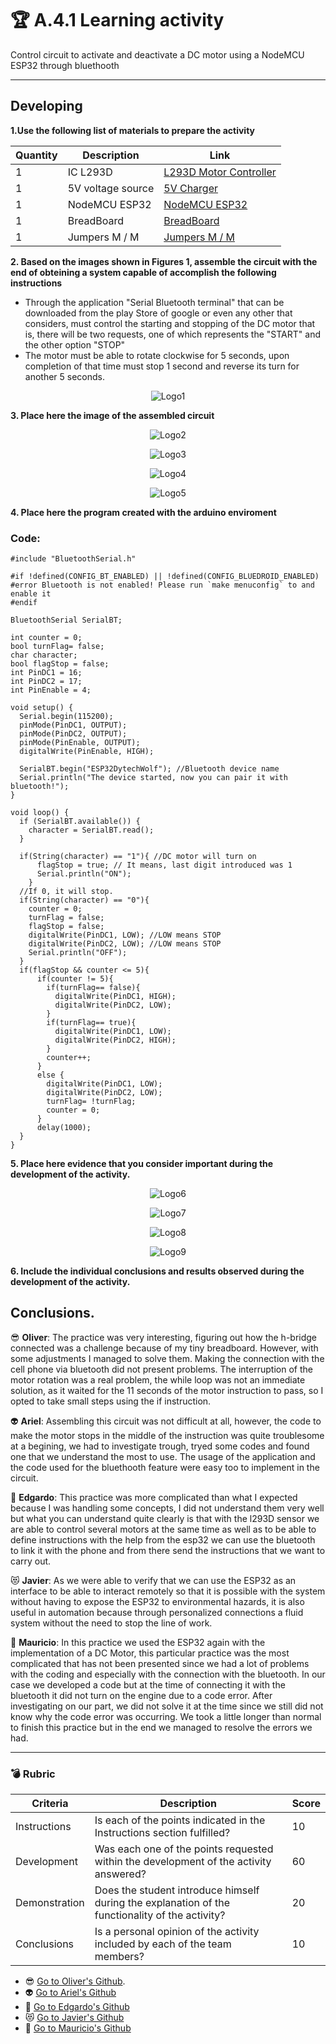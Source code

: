 # :trophy: A.4.1 Learning activity

Control circuit to activate and deactivate a DC motor   using a NodeMCU ESP32 through bluethooth
___

## Developing

**1.Use the following list of materials to prepare the activity**

 Quantity | Description | Link 
 -------- | ----------- | ----
 1 | IC L293D | [L293D Motor Controller](https://hetpro-store.com/TUTORIALES/l293d/)
 1 | 5V voltage source | [5V Charger](https://www.amazon.com/Dericam-Charger-Adapter-Security-100-240V/dp/B07D3QSXQJ/ref=sr_1_2_sspa?dchild=1&keywords=5v+charger&qid=1621621399&sr=8-2-spons&psc=1&spLa=ZW5jcnlwdGVkUXVhbGlmaWVyPUEyNkFVQVM0TUlaQlFKJmVuY3J5cHRlZElkPUEwNTgzNTY4NzRJMjFDWU5ETjRTJmVuY3J5cHRlZEFkSWQ9QTA0MjU3NTkxUEM1Mk85RU5PQjRPJndpZGdldE5hbWU9c3BfYXRmJmFjdGlvbj1jbGlja1JlZGlyZWN0JmRvTm90TG9nQ2xpY2s9dHJ1ZQ==)
 1 | NodeMCU ESP32 | [NodeMCU ESP32](https://www.amazon.com.mx/ESP-32-ESP-32S-ESP-WROOM-32-ESP32-S-desarrollo/dp/B07TBFC75Z/ref=sr_1_2?__mk_es_MX=%C3%%2085M%%20C3%%2085%%20C5%%20BD%%20C3%%2095%%20C3%%2091%20&%20dchild%20=%201%20&%20keywords%20=%20esp32%20&%20qid%20=%201599003438%20&%20sr%20=%208-2)
 1 | BreadBoard | [BreadBoard](https://www.amazon.com.mx/Deke-Home-Breadboard-distribuci%C3%B3n-electr%C3%B3nica/dp/B086C9HK7V/ref=sr_1_22?__mk_es_MX=%C3%85M%C3%20%%2085%%20C5%%20BD%%20C3%%2095%%20C3%%2091%20&%20dchild%20=%201%20&%20keywords%20=%20breadboard%20&%20qid%20=%201599003455%20&%20sr%20=%208-22)
 1 | Jumpers M / M | [Jumpers M / M](https://www.amazon.com.mx/ELEGOO-Macho-Hembra-Macho-Macho-Hembra-Hembra-Protoboard/dp/B06ZXSQ5WG/ref=sr_1_1?__mk_es_MX=%C3%85M%%20C3%%2085%%20C5%%20BD%%20C3%%2095%%20C3%%2091%20&%20dchild%20=%201%20keywords%20=%20jumper%20+%20wires%20&%20qid%20=%201599003519%20&%20sr%20=%208-1)
       

**2. Based on the images shown in **Figures 1**, assemble the circuit with the end of obteining a system capable of accomplish the following instructions**

* Through the application "Serial Bluetooth terminal" that can be downloaded from the play Store of google or even any other that considers, must control the starting and stopping of the DC motor that is, there will be two requests, one of which represents the "START" and the other option "STOP" 
* The motor must be able to rotate clockwise for 5 seconds, upon completion of that
time must stop 1 second and reverse its turn for another 5 seconds.

<p align = "center">
    <img alt = "Logo1" src = "https://github.com/olivervillalobos/SProgramables/blob/main/images/A4.1/A4.1-1.jpg?raw=true">
</p>

**3. Place here the image of the assembled circuit**

<p align = "center">
    <img alt = "Logo2" src = "https://github.com/olivervillalobos/SProgramables/blob/main/images/A4.1/A4.1-2.jpg?raw=true">
</p>

<p align = "center">
    <img alt = "Logo3" src = "https://github.com/olivervillalobos/SProgramables/blob/main/images/A4.1/A4.1-3.jpg?raw=true">
</p>

<p align = "center">
    <img alt = "Logo4" src = "https://github.com/olivervillalobos/SProgramables/blob/main/images/A4.1/A4.1-4.jpg?raw=true">
</p>

<p align = "center">
    <img alt = "Logo5" src = "https://github.com/olivervillalobos/SProgramables/blob/main/images/A4.1/A4.1-5.jpg?raw=true">
</p>

**4. Place here the program created with the arduino enviroment**

### Code:
```
#include "BluetoothSerial.h"

#if !defined(CONFIG_BT_ENABLED) || !defined(CONFIG_BLUEDROID_ENABLED)
#error Bluetooth is not enabled! Please run `make menuconfig` to and enable it
#endif

BluetoothSerial SerialBT;

int counter = 0;
bool turnFlag= false;
char character;
bool flagStop = false;
int PinDC1 = 16;
int PinDC2 = 17;
int PinEnable = 4;

void setup() {
  Serial.begin(115200);
  pinMode(PinDC1, OUTPUT);
  pinMode(PinDC2, OUTPUT);
  pinMode(PinEnable, OUTPUT);
  digitalWrite(PinEnable, HIGH);

  SerialBT.begin("ESP32DytechWolf"); //Bluetooth device name
  Serial.println("The device started, now you can pair it with bluetooth!");
}

void loop() {
  if (SerialBT.available()) {  
    character = SerialBT.read();
  }
  
  if(String(character) == "1"){ //DC motor will turn on
      flagStop = true; // It means, last digit introduced was 1
      Serial.println("ON");
    }
  //If 0, it will stop.
  if(String(character) == "0"){
    counter = 0;
    turnFlag = false;
    flagStop = false;
    digitalWrite(PinDC1, LOW); //LOW means STOP
    digitalWrite(PinDC2, LOW); //LOW means STOP
    Serial.println("OFF");
  }
  if(flagStop && counter <= 5){
      if(counter != 5){  
        if(turnFlag== false){
          digitalWrite(PinDC1, HIGH); 
          digitalWrite(PinDC2, LOW); 
        }
        if(turnFlag== true){
          digitalWrite(PinDC1, LOW);
          digitalWrite(PinDC2, HIGH);
        }
        counter++; 
      }
      else { 
        digitalWrite(PinDC1, LOW);
        digitalWrite(PinDC2, LOW);
        turnFlag= !turnFlag;
        counter = 0;     
      }   
      delay(1000); 
  }  
}
```

**5. Place here evidence that you consider important during the development of the activity.**

<p align = "center">
    <img alt = "Logo6" src = "https://github.com/olivervillalobos/SProgramables/blob/main/images/A4.1/A4.1-6.png?raw=true">
</p>

<p align = "center">
    <img alt = "Logo7" src = "https://github.com/olivervillalobos/SProgramables/blob/main/images/A4.1/A4.1-7.png?raw=true">
</p>

<p align = "center">
    <img alt = "Logo8" src = "https://github.com/olivervillalobos/SProgramables/blob/main/images/A4.1/A4.1-8.png?raw=true">
</p>

<p align = "center">
    <img alt = "Logo9" src = "https://github.com/olivervillalobos/SProgramables/blob/main/images/A4.1/A4.1-9.png?raw=true">
</p>

**6. Include the individual conclusions and results observed during the development of the activity.**

## Conclusions.

:sunglasses: **Oliver**: The practice was very interesting, figuring out how the h-bridge connected was a challenge because of my tiny breadboard. However, with some adjustments I managed to solve them. Making the connection with the cell phone via bluetooth did not present problems.
The interruption of the motor rotation was a real problem, the while loop was not an immediate solution, as it waited for the 11 seconds of the motor instruction to pass, so I opted to take small steps using the if instruction.

:alien: **Ariel**: Assembling this circuit was not difficult at all, however, the code to make the motor stops in the middle of the instruction was quite troublesome at a begining, we had to investigate trough, tryed some codes and found one that we understand the most to use. The usage of the application and the code used for the bluethooth feature were easy too to implement in the circuit.

:dog: **Edgardo**: This practice was more complicated than what I expected because I was handling some concepts, I did not understand them very well but what you can understand quite clearly is that with the l293D sensor we are able to control several motors at the same time as well as to be able to define instructions with the help from the esp32 we can use the bluetooth to link it with the phone and from there send the instructions that we want to carry out.

:heart_eyes_cat: **Javier**: As we were able to verify that we can use the ESP32 as an interface to be able to interact remotely so that it is possible with the system without having to expose the ESP32 to environmental hazards, it is also useful in automation because through personalized connections a fluid system without the need to stop the line of work.

:see_no_evil: **Mauricio**: In this practice we used the ESP32 again with the implementation of a DC Motor, this particular practice was the most complicated that has not been presented since we had a lot of problems with the coding and especially with the connection with the bluetooth. In our case we developed a code but at the time of connecting it with the bluetooth it did not turn on the engine due to a code error. After investigating on our part, we did not solve it at the time since we still did not know why the code error was occurring. We took a little longer than normal to finish this practice but in the end we managed to resolve the errors we had.

___

### :bomb: Rubric

Criteria | Description | Score
--------- | ----------- | -------
Instructions | Is each of the points indicated in the Instructions section fulfilled? | 10
Development | Was each one of the points requested within the development of the activity answered? | 60
Demonstration | Does the student introduce himself during the explanation of the functionality of the activity? | 20
Conclusions | Is a personal opinion of the activity included by each of the team members? | 10

* :sunglasses: [Go to Oliver's Github](https://github.com/olivervillalobos/SProgramables).
* :alien: [Go to Ariel's Github](https://github.com/MonroyAriel/SistemasProgramables_2020_1)
* :dog: [Go to Edgardo's Github](https://github.com/edgardoIbanez/SistemasProgramables)
* :heart_eyes_cat: [Go to Javier's Github](https://github.com/JavieRM3N/SistemasProgramables)
* :see_no_evil: [Go to Mauricio's Github](https://github.com/Mauricio211/SProgramables)